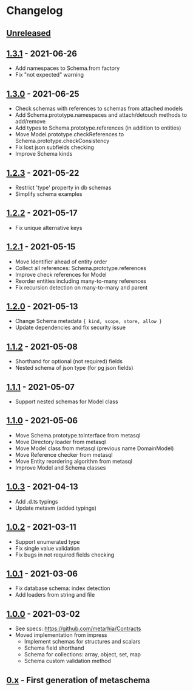 # Changelog

## [Unreleased][unreleased]

## [1.3.1][] - 2021-06-26

- Add namespaces to Schema.from factory
- Fix "not expected" warning

## [1.3.0][] - 2021-06-25

- Check schemas with references to schemas from attached models
- Add Schema.prototype.namespaces and attach/detouch methods to add/remove
- Add types to Schema.prototype.references (in addition to entities)
- Move Model.prototype.checkReferences to Schema.prototype.checkConsistency
- Fix lost json subfields checking
- Improve Schema kinds

## [1.2.3][] - 2021-05-22

- Restrict 'type' property in db schemas
- Simplify schema examples

## [1.2.2][] - 2021-05-17

- Fix unique alternative keys

## [1.2.1][] - 2021-05-15

- Move Identifier ahead of entity order
- Collect all references: Schema.prototype.references
- Improve check references for Model
- Reorder entities including many-to-many references
- Fix recursion detection on many-to-many and parent

## [1.2.0][] - 2021-05-13

- Change Schema metadata `{ kind, scope, store, allow }`
- Update dependencies and fix security issue

## [1.1.2][] - 2021-05-08

- Shorthand for optional (not required) fields
- Nested schema of json type (for pg json fields)

## [1.1.1][] - 2021-05-07

- Support nested schemas for Model class

## [1.1.0][] - 2021-05-06

- Move Schema.prototype.toInterface from metasql
- Move Directory loader from metasql
- Move Model class from metasql (previous name DomainModel)
- Move Reference checker from metasql
- Move Entity reordering algorithm from metasql
- Improve Model and Schema classes

## [1.0.3][] - 2021-04-13

- Add .d.ts typings
- Update metavm (added typings)

## [1.0.2][] - 2021-03-11

- Support enumerated type
- Fix single value validation
- Fix bugs in not required fields checking

## [1.0.1][] - 2021-03-06

- Fix database schema: index detection
- Add loaders from string and file

## [1.0.0][] - 2021-03-02

- See specs: https://github.com/metarhia/Contracts
- Moved implementation from impress
  - Implement schemas for structures and scalars
  - Schema field shorthand
  - Schema for collections: array, object, set, map
  - Schema custom validation method

## [0.x][] - First generation of metaschema

[unreleased]: https://github.com/metarhia/metaschema/compare/v1.3.1...HEAD
[1.3.1]: https://github.com/metarhia/metaschema/compare/v1.3.0...v1.3.1
[1.3.0]: https://github.com/metarhia/metaschema/compare/v1.2.3...v1.3.0
[1.2.3]: https://github.com/metarhia/metaschema/compare/v1.2.2...v1.2.3
[1.2.2]: https://github.com/metarhia/metaschema/compare/v1.2.1...v1.2.2
[1.2.1]: https://github.com/metarhia/metaschema/compare/v1.2.0...v1.2.1
[1.2.0]: https://github.com/metarhia/metaschema/compare/v1.1.2...v1.2.0
[1.1.2]: https://github.com/metarhia/metaschema/compare/v1.1.1...v1.1.2
[1.1.1]: https://github.com/metarhia/metaschema/compare/v1.1.0...v1.1.1
[1.1.0]: https://github.com/metarhia/metaschema/compare/v1.0.3...v1.1.0
[1.0.3]: https://github.com/metarhia/metaschema/compare/v1.0.2...v1.0.3
[1.0.2]: https://github.com/metarhia/metaschema/compare/v1.0.1...v1.0.2
[1.0.1]: https://github.com/metarhia/metaschema/compare/v1.0.0...v1.0.1
[1.0.0]: https://github.com/metarhia/metaschema/compare/v0.x...v1.0.0
[0.x]: https://github.com/metarhia/metaschema/releases/tag/v0.x
